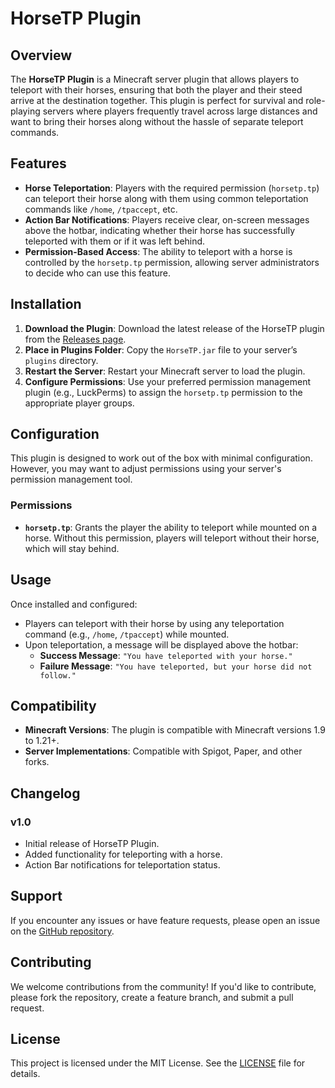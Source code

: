 # **HorseTP Plugin**

## **Overview**
The **HorseTP Plugin** is a Minecraft server plugin that allows players to teleport with their horses, ensuring that both the player and their steed arrive at the destination together. This plugin is perfect for survival and role-playing servers where players frequently travel across large distances and want to bring their horses along without the hassle of separate teleport commands.

## **Features**
- **Horse Teleportation**: Players with the required permission (`horsetp.tp`) can teleport their horse along with them using common teleportation commands like `/home`, `/tpaccept`, etc.
- **Action Bar Notifications**: Players receive clear, on-screen messages above the hotbar, indicating whether their horse has successfully teleported with them or if it was left behind.
- **Permission-Based Access**: The ability to teleport with a horse is controlled by the `horsetp.tp` permission, allowing server administrators to decide who can use this feature.

## **Installation**
1. **Download the Plugin**: Download the latest release of the HorseTP plugin from the [Releases page](#).
2. **Place in Plugins Folder**: Copy the `HorseTP.jar` file to your server’s `plugins` directory.
3. **Restart the Server**: Restart your Minecraft server to load the plugin.
4. **Configure Permissions**: Use your preferred permission management plugin (e.g., LuckPerms) to assign the `horsetp.tp` permission to the appropriate player groups.

## **Configuration**
This plugin is designed to work out of the box with minimal configuration. However, you may want to adjust permissions using your server's permission management tool.

### **Permissions**
- **`horsetp.tp`**: Grants the player the ability to teleport while mounted on a horse. Without this permission, players will teleport without their horse, which will stay behind.

## **Usage**
Once installed and configured:
- Players can teleport with their horse by using any teleportation command (e.g., `/home`, `/tpaccept`) while mounted.
- Upon teleportation, a message will be displayed above the hotbar:
  - **Success Message**: `"You have teleported with your horse."`
  - **Failure Message**: `"You have teleported, but your horse did not follow."`

## **Compatibility**
- **Minecraft Versions**: The plugin is compatible with Minecraft versions 1.9 to 1.21+.
- **Server Implementations**: Compatible with Spigot, Paper, and other forks.

## **Changelog**
### **v1.0**
- Initial release of HorseTP Plugin.
- Added functionality for teleporting with a horse.
- Action Bar notifications for teleportation status.

## **Support**
If you encounter any issues or have feature requests, please open an issue on the [GitHub repository](#).

## **Contributing**
We welcome contributions from the community! If you'd like to contribute, please fork the repository, create a feature branch, and submit a pull request.

## **License**
This project is licensed under the MIT License. See the [LICENSE](https://github.com/BaconDrips/HorseTP/tree/main?tab=MIT-1-ov-file#readme) file for details.
